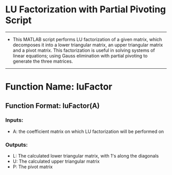 # LU Factorization with Partial Pivoting Script
---
* This MATLAB script performs LU factorization of a given matrix, which decomposes it into a lower triangular matrix, an upper triangular matrix and a pivot matrix. This factorization is useful in solving systems of linear equations; using Gauss elimination with partial pivoting to generate the three matrices.
---
# Function Name: luFactor
## Function Format: luFactor(A)
### Inputs:
 - A: the coefficient matrix on which LU factorization will be performed on 
### Outputs:
 -  L: The calculated lower triangular matrix, with 1's along the diagonals
 -  U: The calculated upper triangular matrix
 -  P: The pivot matrix


